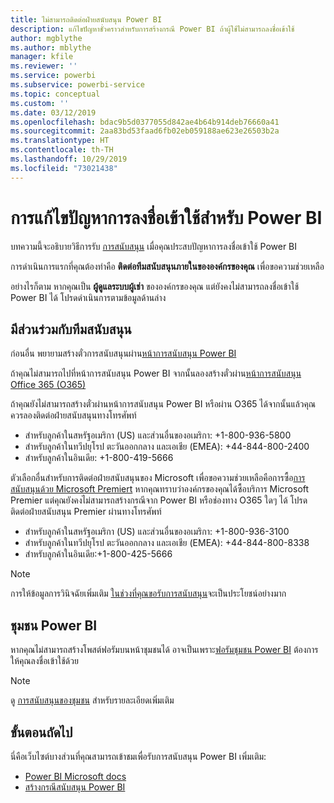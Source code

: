 ```yaml
---
title: ไม่สามารถติดต่อฝ่ายสนับสนุน Power BI
description: แก้ไขปัญหาชั่วคราวสำหรับการสร้างกรณี Power BI ถ้าผู้ใช้ไม่สามารถลงชื่อเข้าใช้
author: mgblythe
ms.author: mblythe
manager: kfile
ms.reviewer: ''
ms.service: powerbi
ms.subservice: powerbi-service
ms.topic: conceptual
ms.custom: ''
ms.date: 03/12/2019
ms.openlocfilehash: bdac9b5d0377055d842ae4b64b914deb76660a41
ms.sourcegitcommit: 2aa83bd53faad6fb02eb059188ae623e26503b2a
ms.translationtype: HT
ms.contentlocale: th-TH
ms.lasthandoff: 10/29/2019
ms.locfileid: "73021438"
---
```

# <a name="troubleshooting-sign-in-issues-for-power-bi"></a>การแก้ไขปัญหาการลงชื่อเข้าใช้สำหรับ Power BI

บทความนี้จะอธิบายวิธีการรับ [การสนับสนุน](https://powerbi.microsoft.com/support/) เมื่อคุณประสบปัญหาการลงชื่อเข้าใช้ Power BI

การดำเนินการแรกที่คุณต้องทำคือ **ติดต่อทีมสนับสนุนภายในขององค์กรของคุณ** เพื่อขอความช่วยเหลือ

อย่างไรก็ตาม หากคุณเป็น **ผู้ดูแลระบบผู้เช่า** ขององค์กรของคุณ แต่ยังคงไม่สามารถลงชื่อเข้าใช้ Power BI ได้ โปรดดำเนินการตามข้อมูลด้านล่าง

## <a name="engage-the-support-team"></a>มีส่วนร่วมกับทีมสนับสนุน

ก่อนอื่น พยายามสร้างตั๋วการสนับสนุนผ่าน[หน้าการสนับสนุน Power BI](https://powerbi.microsoft.com/en-us/support/)

ถ้าคุณไม่สามารถไปที่หน้าการสนับสนุน Power BI จากนั้นลองสร้างตั๋วผ่าน[หน้าการสนับสนุน Office 365 (O365)](https://support.office.com/home/contact)

ถ้าคุณยังไม่สามารถสร้างตั๋วผ่านหน้าการสนับสนุน Power BI หรือผ่าน O365 ได้จากนั้นแล้วคุณควรลองติดต่อฝ่ายสนับสนุนทางโทรศัพท์

* สำหรับลูกค้าในสหรัฐอเมริกา (US) และส่วนอื่นของอเมริกา: +1-800-936-5800
* สำหรับลูกค้าในทวีปยุโรป ตะวันออกกลาง และเอเชีย (EMEA): +44-844-800-2400
* สำหรับลูกค้าในอินเดีย: +1-800-419-5666

ตัวเลือกอื่นสำหรับการติดต่อฝ่ายสนับสนุนของ Microsoft เพื่อขอความช่วยเหลือคือการซื้อ[การสนับสนุนด้วย Microsoft Premiert](https://support.microsoft.com/premier) หากคุณทราบว่าองค์กรของคุณได้ซื้อบริการ Microsoft Premier แต่คุณยังคงไม่สามารถสร้างกรณีจาก Power BI หรือช่องทาง O365 ใดๆ ได้ โปรดติดต่อฝ่ายสนับสนุน Premier ผ่านทางโทรศัพท์

* สำหรับลูกค้าในสหรัฐอเมริกา (US) และส่วนอื่นของอเมริกา: +1-800-936-3100
* สำหรับลูกค้าในทวีปยุโรป ตะวันออกกลาง และเอเชีย (EMEA): +44-844-800-8338
* สำหรับลูกค้าในอินเดีย:+1-800-425-5666

> [!Note]
> การให้ข้อมูลการวินิจฉัยเพิ่มเติม [ในช่วงที่คุณขอรับการสนับสนุน](service-admin-capturing-additional-diagnostic-information-for-power-bi.md)จะเป็นประโยชน์อย่างมาก

## <a name="power-bi-community"></a>ชุมชน Power BI

หากคุณไม่สามารถสร้างโพสต์ฟอรัมบนหน้าชุมชนได้ อาจเป็นเพราะ[ฟอรัมชุมชน Power BI](https://community.powerbi.com/) ต้องการให้คุณลงชื่อเข้าใช้ด้วย

> [!Note]
> ดู [การสนับสนุนของชุมชน](https://community.powerbi.com/t5/Community-Support/ct-p/PBI_CommunitySupport) สำหรับรายละเอียดเพิ่มเติม

## <a name="next-steps"></a>ขั้นตอนถัดไป

นี่คือเว็บไซต์บางส่วนที่คุณสามารถเข้าชมเพื่อรับการสนับสนุน Power BI เพิ่มเติม:

* [Power BI Microsoft docs](https://docs.microsoft.com/power-bi/)
* [สร้างกรณีสนับสนุน Power BI](https://blogs.msdn.microsoft.com/charles_sterling/2017/12/01/creating-power-bi-support-cases/)
